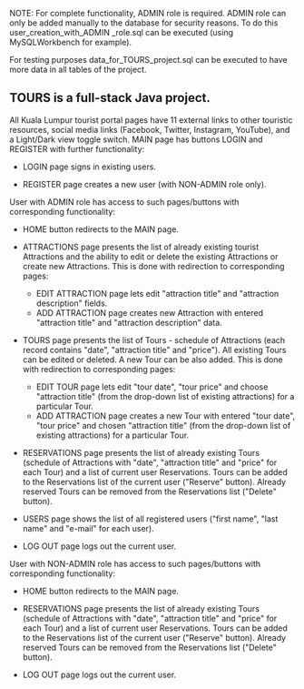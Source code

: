 NOTE:
For complete functionality, ADMIN role is required. ADMIN role can only be added manually to the database for security reasons. To do this user_creation_with_ADMIN _role.sql can be executed (using MySQLWorkbench for example).

For testing purposes data_for_TOURS_project.sql can be executed to have more data in all tables of the project.



TOURS is a full-stack Java project.
----------------------------------------------------------------------------------------------------

All Kuala Lumpur tourist portal pages have 11 external links to other touristic resources, social media links (Facebook, Twitter, Instagram, YouTube), and a Light/Dark view toggle switch. MAIN page has buttons LOGIN and REGISTER with further functionality:

- LOGIN page signs in existing users.

- REGISTER page creates a new user (with NON-ADMIN role only).



User with ADMIN role has access to such pages/buttons with corresponding functionality:

- HOME button redirects to the MAIN page.

- ATTRACTIONS page presents the list of already existing tourist Attractions and the ability to edit or delete the existing Attractions or create new Attractions. This is done with redirection to corresponding pages:
    - EDIT ATTRACTION page lets edit "attraction title" and "attraction description" fields.
    - ADD ATTRACTION page creates new Attraction with entered "attraction title" and "attraction description" data.

- TOURS page presents the list of Tours - schedule of Attractions (each record contains "date", "attraction title" and "price"). All existing Tours can be edited or deleted. A new Tour can be also added. This is done with redirection to corresponding pages:
    - EDIT TOUR page lets edit "tour date", "tour price" and choose "attraction title" (from the drop-down list of existing attractions) for a particular Tour.
    - ADD ATTRACTION page creates a new Tour with entered "tour date", "tour price" and chosen "attraction title" (from the drop-down list of existing attractions) for a particular Tour.
    
- RESERVATIONS page presents the list of already existing Tours (schedule of Attractions with "date", "attraction title" and "price" for each Tour) and a list of current user Reservations. Tours can be added to the Reservations list of the current user ("Reserve" button). Already reserved Tours can be removed from the Reservations list ("Delete" button).

- USERS page shows the list of all registered users ("first name", "last name" and "e-mail" for each user).

- LOG OUT page logs out the current user.



User with NON-ADMIN role has access to such pages/buttons with corresponding functionality:

- HOME button redirects to the MAIN page.

- RESERVATIONS page presents the list of already existing Tours (schedule of Attractions with "date", "attraction title" and "price" for each Tour) and a list of current user Reservations. Tours can be added to the Reservations list of the current user ("Reserve" button). Already reserved Tours can be removed from the Reservations list ("Delete" button).

- LOG OUT page logs out the current user.